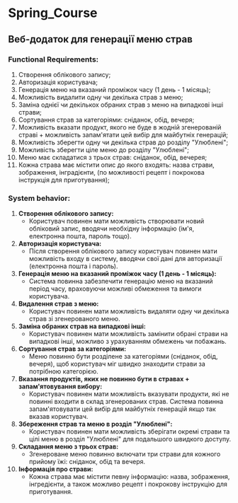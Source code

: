 # Spring_Course
## Веб-додаток для генерації меню страв
### Functional Requirements:
1. Створення облікового запису;
2. Авторизація користувача;
3. Генерація меню на вказаний проміжок часу (1 день - 1 місяць);
4. Можливість видалити одну чи декілька страв з меню;
5. Заміна однієї чи декількох обраних страв з меню на випадкові інші страви;
6. Сортування страв за категоріями: сніданок, обід, вечеря;
7. Можливість вказати продукт, якого не буде в жодній згенерованій страві + можливість запам'ятати цей вибір для майбутніх генерацій;
8. Можливість зберегти одну чи декілька страв до розділу "Улюблені";
9. Можливість зберегти ціле меню до розділу "Улюблені";
10. Меню має складатися з трьох страв: сніданок, обід, вечерея;
11. Кожна страва має містити опис до якого входять: назва страви, зображення, інградієнти, (по можливості рецепт і покрокова інструкція для приготування);

### System behavior:
1. **Створення облікового запису:**
   - Користувач повинен мати можливість створювати новий обліковий запис, вводячи необхідну інформацію (ім'я, електронна пошта, пароль тощо).
2. **Авторизація користувача:**
   - Після створення облікового запису користувач повинен мати можливість входу в систему, вводячи свої дані для авторизації (електронна пошта і пароль).
3. **Генерація меню на вказаний проміжок часу (1 день - 1 місяць):**
   - Система повинна забезпечити генерацію меню на вказаний період часу, враховуючи можливі обмеження та вимоги користувача.
4. **Видалення страв з меню:**
   - Користувач повинен мати можливість видаляти одну чи декілька страв зі згенерованого меню.
5. **Заміна обраних страв на випадкові інші:**
   - Користувач повинен мати можливість замінити обрані страви на випадкові інші, можливо з урахуванням обмежень чи побажань.
6. **Сортування страв за категоріями:**
   - Меню повинно бути розділене за категоріями (сніданок, обід, вечеря), щоб користувач міг швидко знаходити страви за потрібною категорією.
7. **Вказання продуктів, яких не повинно бути в стравах + запам'ятовування вибору:**
   - Користувач повинен мати можливість вказувати продукти, які не повинні входити в склад згенерованих страв. Система повинна запам'ятовувати цей вибір для майбутніх генерацій якщо так вказав користувач.
8. **Збереження страв та меню в розділ "Улюблені":**
   - Користувач повинен мати можливість зберігати окремі страви та цілі меню в розділ "Улюблені" для подальшого швидкого доступу.
9. **Складання меню з трьох страв:**
   - Згенероване меню повинно включати три страви для кожного прийому їжі: сніданок, обід та вечеря.
10. **Інформація про страви:**
    - Кожна страва має містити певну інформацію: назва, зображення, інгредієнти, а також можливо рецепт і покрокову інструкцію для приготування.
